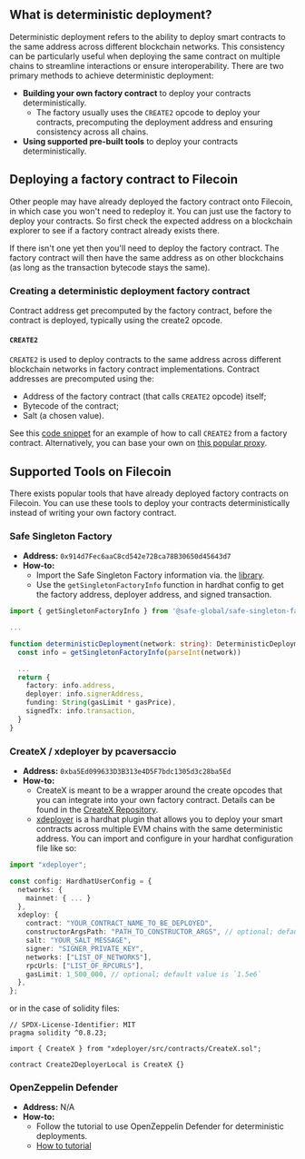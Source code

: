 ## What is deterministic deployment?

Deterministic deployment refers to the ability to deploy smart contracts to the same address across different blockchain networks. This consistency can be particularly useful when deploying the same contract on multiple chains to streamline interactions or ensure interoperability. There are two primary methods to achieve deterministic deployment:

- **Building your own factory contract** to deploy your contracts deterministically.
    - The factory usually uses the `CREATE2` opcode to deploy your contracts, precomputing the deployment address and ensuring consistency across all chains.
- **Using supported pre-built tools** to deploy your contracts deterministically.

## **Deploying a factory contract to Filecoin**

Other people may have already deployed the factory contract onto Filecoin, in which case you won't need to redeploy it. You can just use the factory to deploy your contracts. So first check the expected address on a blockchain explorer to see if a factory contract already exists there.

If there isn't one yet then you'll need to deploy the factory contract. The factory contract will then have the same address as on other blockchains (as long as the transaction bytecode stays the same).

### Creating a deterministic deployment factory contract

Contract address get precomputed by the factory contract, before the contract is deployed, typically using the create2 opcode.

#### **`CREATE2`**

`CREATE2` is used to deploy contracts to the same address across different blockchain networks in factory contract implementations. Contract addresses are precomputed using the:

- Address of the factory contract (that calls `CREATE2` opcode) itself;
- Bytecode of the contract;
- Salt (a chosen value).

See this [code snippet](https://solidity-by-example.org/app/create2/) for an example of how to call `CREATE2` from a factory contract. Alternatively, you can base your own on [this popular proxy](https://github.com/Arachnid/deterministic-deployment-proxy).

## **Supported Tools on Filecoin**

There exists popular tools that have already deployed factory contracts on Filecoin. You can use these tools to deploy your contracts deterministically instead of writing your own factory contract.

### **Safe Singleton Factory**
- **Address:** `0x914d7Fec6aaC8cd542e72Bca78B30650d45643d7`
- **How-to:**
    - Import the Safe Singleton Factory information via. the [library](https://github.com/safe-global/safe-singleton-factory). 
    - Use the `getSingletonFactoryInfo` function in hardhat config to get the factory address, deployer address, and signed transaction.

```ts
import { getSingletonFactoryInfo } from '@safe-global/safe-singleton-factory'

...

function deterministicDeployment(network: string): DeterministicDeploymentInfo {
  const info = getSingletonFactoryInfo(parseInt(network))

  ... 
  return {
    factory: info.address,
    deployer: info.signerAddress,
    funding: String(gasLimit * gasPrice),
    signedTx: info.transaction,
  }
}
```

### **CreateX / xdeployer by pcaversaccio**
- **Address:** `0xba5Ed099633D3B313e4D5F7bdc1305d3c28ba5Ed`
- **How-to:**
    - CreateX is meant to be a wrapper around the create opcodes that you can integrate into your own factory contract. Details can be found in the [CreateX Repository](https://github.com/pcaversaccio/createx).
    - [xdeployer](https://github.com/pcaversaccio/xdeployer) is a hardhat plugin that allows you to deploy your smart contracts across multiple EVM chains with the same deterministic address. You can import and configure in your hardhat configuration file like so:

```ts
import "xdeployer";

const config: HardhatUserConfig = {
  networks: {
    mainnet: { ... }
  },
  xdeploy: {
    contract: "YOUR_CONTRACT_NAME_TO_BE_DEPLOYED",
    constructorArgsPath: "PATH_TO_CONSTRUCTOR_ARGS", // optional; default value is `undefined`
    salt: "YOUR_SALT_MESSAGE",
    signer: "SIGNER_PRIVATE_KEY",
    networks: ["LIST_OF_NETWORKS"],
    rpcUrls: ["LIST_OF_RPCURLS"],
    gasLimit: 1_500_000, // optional; default value is `1.5e6`
  },
};
```

or in the case of solidity files:

```solidity
// SPDX-License-Identifier: MIT
pragma solidity ^0.8.23;

import { CreateX } from "xdeployer/src/contracts/CreateX.sol";

contract Create2DeployerLocal is CreateX {}
```

### **OpenZeppelin Defender**
- **Address:** N/A
- **How-to:**
    - Follow the tutorial to use OpenZeppelin Defender for deterministic deployments.
    - [How to tutorial](https://blog.openzeppelin.com/evm-deterministic-deployments-made-easy-with-openzeppelin-defender)
